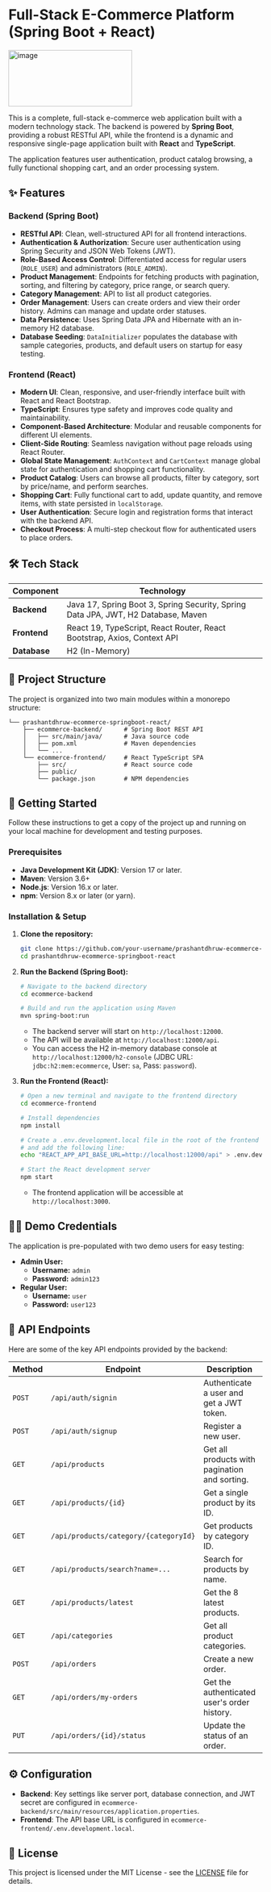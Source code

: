 # Full-Stack E-Commerce Platform (Spring Boot + React)

<img width="245" height="112" alt="image" src="https://github.com/user-attachments/assets/b21b454b-a11f-4e53-a71b-32789035288e" />


This is a complete, full-stack e-commerce web application built with a modern technology stack. The backend is powered by **Spring Boot**, providing a robust RESTful API, while the frontend is a dynamic and responsive single-page application built with **React** and **TypeScript**.

The application features user authentication, product catalog browsing, a fully functional shopping cart, and an order processing system.

## ✨ Features

### Backend (Spring Boot)
- **RESTful API**: Clean, well-structured API for all frontend interactions.
- **Authentication & Authorization**: Secure user authentication using Spring Security and JSON Web Tokens (JWT).
- **Role-Based Access Control**: Differentiated access for regular users (`ROLE_USER`) and administrators (`ROLE_ADMIN`).
- **Product Management**: Endpoints for fetching products with pagination, sorting, and filtering by category, price range, or search query.
- **Category Management**: API to list all product categories.
- **Order Management**: Users can create orders and view their order history. Admins can manage and update order statuses.
- **Data Persistence**: Uses Spring Data JPA and Hibernate with an in-memory H2 database.
- **Database Seeding**: `DataInitializer` populates the database with sample categories, products, and default users on startup for easy testing.

### Frontend (React)
- **Modern UI**: Clean, responsive, and user-friendly interface built with React and React Bootstrap.
- **TypeScript**: Ensures type safety and improves code quality and maintainability.
- **Component-Based Architecture**: Modular and reusable components for different UI elements.
- **Client-Side Routing**: Seamless navigation without page reloads using React Router.
- **Global State Management**: `AuthContext` and `CartContext` manage global state for authentication and shopping cart functionality.
- **Product Catalog**: Users can browse all products, filter by category, sort by price/name, and perform searches.
- **Shopping Cart**: Fully functional cart to add, update quantity, and remove items, with state persisted in `localStorage`.
- **User Authentication**: Secure login and registration forms that interact with the backend API.
- **Checkout Process**: A multi-step checkout flow for authenticated users to place orders.

## 🛠️ Tech Stack

| Component | Technology |
|---|---|
| **Backend** | Java 17, Spring Boot 3, Spring Security, Spring Data JPA, JWT, H2 Database, Maven |
| **Frontend**| React 19, TypeScript, React Router, React Bootstrap, Axios, Context API |
| **Database**| H2 (In-Memory) |

## 📂 Project Structure

The project is organized into two main modules within a monorepo structure:

```
└── prashantdhruw-ecommerce-springboot-react/
    ├── ecommerce-backend/      # Spring Boot REST API
    │   ├── src/main/java/      # Java source code
    │   ├── pom.xml             # Maven dependencies
    │   └── ...
    └── ecommerce-frontend/     # React TypeScript SPA
        ├── src/                # React source code
        ├── public/
        └── package.json        # NPM dependencies
```

## 🚀 Getting Started

Follow these instructions to get a copy of the project up and running on your local machine for development and testing purposes.

### Prerequisites

- **Java Development Kit (JDK)**: Version 17 or later.
- **Maven**: Version 3.6+
- **Node.js**: Version 16.x or later.
- **npm**: Version 8.x or later (or yarn).

### Installation & Setup

1.  **Clone the repository:**
    ```bash
    git clone https://github.com/your-username/prashantdhruw-ecommerce-springboot-react.git
    cd prashantdhruw-ecommerce-springboot-react
    ```

2.  **Run the Backend (Spring Boot):**
    ```bash
    # Navigate to the backend directory
    cd ecommerce-backend

    # Build and run the application using Maven
    mvn spring-boot:run
    ```
    - The backend server will start on `http://localhost:12000`.
    - The API will be available at `http://localhost:12000/api`.
    - You can access the H2 in-memory database console at `http://localhost:12000/h2-console` (JDBC URL: `jdbc:h2:mem:ecommerce`, User: `sa`, Pass: `password`).

3.  **Run the Frontend (React):**
    ```bash
    # Open a new terminal and navigate to the frontend directory
    cd ecommerce-frontend

    # Install dependencies
    npm install

    # Create a .env.development.local file in the root of the frontend directory
    # and add the following line:
    echo "REACT_APP_API_BASE_URL=http://localhost:12000/api" > .env.development.local

    # Start the React development server
    npm start
    ```
    - The frontend application will be accessible at `http://localhost:3000`.

## 🧑‍💻 Demo Credentials

The application is pre-populated with two demo users for easy testing:

-   **Admin User:**
    -   **Username:** `admin`
    -   **Password:** `admin123`
-   **Regular User:**
    -   **Username:** `user`
    -   **Password:** `user123`

## 📝 API Endpoints

Here are some of the key API endpoints provided by the backend:

| Method | Endpoint | Description | Access |
|---|---|---|---|
| `POST` | `/api/auth/signin` | Authenticate a user and get a JWT token. | Public |
| `POST` | `/api/auth/signup` | Register a new user. | Public |
| `GET` | `/api/products` | Get all products with pagination and sorting. | Public |
| `GET` | `/api/products/{id}` | Get a single product by its ID. | Public |
| `GET` | `/api/products/category/{categoryId}` | Get products by category ID. | Public |
| `GET` | `/api/products/search?name=...` | Search for products by name. | Public |
| `GET` | `/api/products/latest` | Get the 8 latest products. | Public |
| `GET` | `/api/categories` | Get all product categories. | Public |
| `POST`| `/api/orders` | Create a new order. | Authenticated |
| `GET` | `/api/orders/my-orders` | Get the authenticated user's order history. | Authenticated |
| `PUT` | `/api/orders/{id}/status` | Update the status of an order. | Admin Only |

## ⚙️ Configuration

-   **Backend**: Key settings like server port, database connection, and JWT secret are configured in `ecommerce-backend/src/main/resources/application.properties`.
-   **Frontend**: The API base URL is configured in `ecommerce-frontend/.env.development.local`.

## 📜 License

This project is licensed under the MIT License - see the [LICENSE](LICENSE) file for details.
